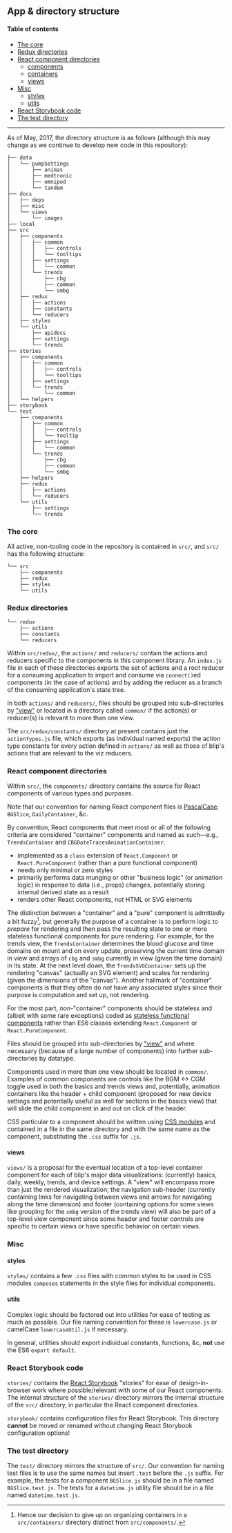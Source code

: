## App & directory structure

#### Table of contents

- [The core](#the-core)
- [Redux directories](#redux-directories)
- [React component directories](#react-component-directories)
    - [components](#components)
    - [containers](#containers)
    - [views](#views)
- [Misc](#misc)
    - [styles](#styles)
    - [utils](#utils)
- [React Storybook code](#react-storybook-code)
- [The test directory](#the-test-directory)

* * * * *

As of May, 2017, the directory structure is as follows (although this may change as we continue to develop new code in this repository):

<!-- to generate the directory structure below use `tree -d --matchdirs -I '_book|coverage|dist|node_modules|web'` -->
```
├── data
│   └── pumpSettings
│       ├── animas
│       ├── medtronic
│       ├── omnipod
│       └── tandem
├── docs
│   ├── deps
│   ├── misc
│   └── views
│       └── images
├── local
├── src
│   ├── components
│   │   ├── common
│   │   │   ├── controls
│   │   │   └── tooltips
│   │   ├── settings
│   │   │   └── common
│   │   └── trends
│   │       ├── cbg
│   │       ├── common
│   │       └── smbg
│   ├── redux
│   │   ├── actions
│   │   ├── constants
│   │   └── reducers
│   ├── styles
│   └── utils
│       ├── apidocs
│       ├── settings
│       └── trends
├── stories
│   ├── components
│   │   ├── common
│   │   │   ├── controls
│   │   │   └── tooltips
│   │   ├── settings
│   │   └── trends
│   │       └── common
│   └── helpers
├── storybook
└── test
    ├── components
    │   ├── common
    │   │   ├── controls
    │   │   └── tooltip
    │   ├── settings
    │   │   └── common
    │   └── trends
    │       ├── cbg
    │       ├── common
    │       └── smbg
    ├── helpers
    ├── redux
    │   ├── actions
    │   └── reducers
    └── utils
        ├── settings
        └── trends
```

### The core

All active, non-tooling code in the repository is contained in `src/`, and `src/` has the following structure:

```
└── src
    ├── components
    ├── redux
    ├── styles
    └── utils
```

### Redux directories

```
└── redux
    ├── actions
    ├── constants
    └── reducers
```

Within `src/redux/`, the `actions/` and `reducers/` contain the actions and reducers specific to the components in this component library. An `index.js` file in each of these directories exports the set of actions and a root reducer for a consuming application to import and consume via `connect()`ed components (in the case of actions) and by adding the reducer as a branch of the consuming application's state tree.

In both `actions/` and `reducers/`, files should be grouped into sub-directories by ["view"](#views) or located in a directory called `common/` if the action(s) or reducer(s) is relevant to more than one view.

The `src/redux/constants/` directory at present contains just the `actionTypes.js` file, which exports (as individual named exports) the action type constants for every action defined in `actions/` as well as those of blip's actions that are relevant to the viz reducers.

### React component directories

Within `src/`, the `components/` directory contains the source for React components of various types and purposes.

Note that our convention for naming React component files is [PascalCase](https://en.wikipedia.org/wiki/PascalCase): `BGSlice`, `DailyContainer`, &c.

By convention, React components that meet most or all of the following criteria are considered "container" components and named as such—e.g., `TrendsContainer` and `CBGDateTracesAnimationContainer`.

- implemented as a `class` extension of `React.Component` or `React.PureComponent` (rather than a pure functional component)
- needs only minimal or zero styles
- primarily performs data munging or other "business logic" (or animation logic) in response to data (i.e., props) changes, potentially storing internal derived state as a result
- renders other React components, *not* HTML or SVG elements

The distinction between a "container" and a "pure" component is admittedly a bit fuzzy[^a], but generally the purpose of a container is to perform logic to *prepare* for rendering and then pass the resulting state to one or more stateless functional components for pure rendering. For example, for the trends view, the `TrendsContainer` determines the blood glucose and time domains on mount and on every update, preserving the current time domain in view and arrays of `cbg` and `smbg` currently in view (given the time domain) in its state. At the next level down, the `TrendsSVGContainer` sets up the rendering "canvas" (actually an SVG element) and scales for rendering (given the dimensions of the "canvas"). Another hallmark of "container" components is that they often do *not* have any associated styles since their purpose is computation and set up, not rendering.

For the most part, *non*-"container" components should be stateless and (albeit with some rare exceptions) coded as [stateless functional components](https://facebook.github.io/react/blog/2015/10/07/react-v0.14.html#stateless-functional-components) rather than ES6 classes extending `React.Component` or `React.PureComponent`.

Files should be grouped into sub-directories by ["view"](#views) and where necessary (because of a large number of components) into further sub-directories by datatype.

Components used in more than one view should be located in `common/`. Examples of common components are controls like the BGM <-> CGM toggle used in both the basics and trends views and, potentially, animation containers like the header + child component (proposed for new device settings and potentially useful as well for sections in the basics view) that will slide the child component in and out on click of the header.

CSS particular to a component should be written using [CSS modules](https://github.com/css-modules/css-modules) and contained in a file in the same directory and with the same name as the component, substituting the `.css` suffix for `.js`.

#### views

`views/` is a proposal for the eventual location of a top-level container component for each of blip's major data visualizations: (currently) basics, daily, weekly, trends, and device settings. A "view" will encompass more than just the rendered visualization; the navigation sub-header (currently containing links for navigating between views and arrows for navigating along the time dimension) and footer (containing options for some views like grouping for the `smbg` version of the trends view) will also be part of a top-level view component since some header and footer controls are specific to certain views or have specific behavior on certain views.

### Misc

#### styles

`styles/` contains a few `.css` files with common styles to be used in CSS modules `composes` statements in the style files for individual components.

#### utils

Complex logic should be factored out into utilities for ease of testing as much as possible. Our file naming convention for these is `lowercase.js` or camelCase `lowercaseUtil.js` if necessary.

In general, utilities should export individual constants, functions, &c, **not** use the ES6 `export default`.

### React Storybook code

`stories/` contains the [React Storybook](https://github.com/kadirahq/react-storybook) "stories" for ease of design-in-browser work where possible/relevant with some of our React components. The internal structure of the `stories/` directory mirrors the internal structure of the `src/` directory, in particular the React component directories.

`storybook/` contains configuration files for React Storybook. This directory **cannot** be moved or renamed without changing React Storybook configuration options!

### The test directory

The `test/` directory mirrors the structure of `src/`. Our convention for naming test files is to use the same names but insert `.test` before the `.js` suffix. For example, the tests for a component `BGSlice.js` should be in a file named `BGSlice.test.js`. The tests for a `datetime.js` utility file should be in a file named `datetime.test.js`.

[^a]: Hence our decision to give up on organizing containers in a `src/containers/` directory distinct from `src/components/`.
